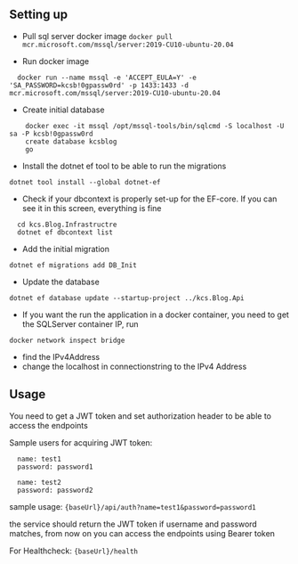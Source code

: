 ## Setting up

* Pull sql server docker image
    ```docker pull mcr.microsoft.com/mssql/server:2019-CU10-ubuntu-20.04```
    
* Run docker image
```
  docker run --name mssql -e 'ACCEPT_EULA=Y' -e 'SA_PASSWORD=kcsb!0gpassw0rd' -p 1433:1433 -d mcr.microsoft.com/mssql/server:2019-CU10-ubuntu-20.04
```

* Create initial database
```
    docker exec -it mssql /opt/mssql-tools/bin/sqlcmd -S localhost -U sa -P kcsb!0gpassw0rd
    create database kcsblog
    go
```

* Install the dotnet ef tool to be able to run the migrations

```dotnet tool install --global dotnet-ef```

* Check if your dbcontext is properly set-up for the EF-core. If you can see it in this screen, everything is fine

```
  cd kcs.Blog.Infrastructre 
  dotnet ef dbcontext list
```

* Add the initial migration 

```dotnet ef migrations add DB_Init```

* Update the database

```dotnet ef database update --startup-project ../kcs.Blog.Api```

* If you want the run the application in a docker container, you need to get the SQLServer container IP, run

```docker network inspect bridge```
  
* find the IPv4Address
* change the localhost in connectionstring to the IPv4 Address

## Usage

You need to get a JWT token and set authorization header to be able to access the endpoints

Sample users for acquiring JWT token: 
```
  name: test1
  password: password1
  
  name: test2
  password: password2
```
sample usage: ```{baseUrl}/api/auth?name=test1&password=password1```

the service should return the JWT token if username and password matches, from now on you can access the endpoints using Bearer token

For Healthcheck: ```{baseUrl}/health```
